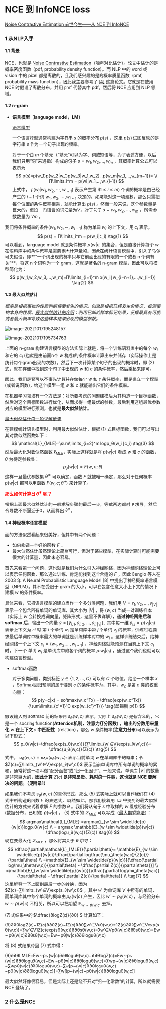 # NCE 到 InfoNCE loss

[Noise Contrastive Estimation 前世今生——从 NCE 到 InfoNCE](https://zhuanlan.zhihu.com/p/334772391)



### 1 从NLP入手



#### 1.1 背景

NCE，也就是 [Noise Contrastive Estimation](http://proceedings.mlr.press/v9/gutmann10a/gutmann10a.pdf)（噪声对比估计）。论文中估计的是概率密度函数（pdf, probability density function）。而 NLP 中的 word 或 vision 中的 pixel 都是离散的，且我们感兴趣的是的概率质量函数（pmf, probability mass function），因此我主要参考了 [[4]](https://www.cs.toronto.edu/~amnih/papers/ncelm.pdf) 这篇论文。它就是在使用 NCE 时假设了离散分布，并用 pmf 代替其中 pdf，然后将 NCE 应用到 NLP 领域。

#### 1.2 n-gram

- **语言模型（language model，LM）**

  [语言模型](https://zhuanlan.zhihu.com/p/90741508)

  一个语言模型通常构建为字符串 $s$ 的概率分布 $p(s)$ ，这里 $p(s)$ 试图反映的是字符串 $s$ 作为一个句子出现的频率。

  对于一个由 $m$ 个基元（“基元”可以为字、词或短语等，为了表述方便，以后我们只用“词”来通指）构成的句子 $s=w_1,w_2,...,w_m$ ，其概率计算公式可以表示为
  $$
  p(s)=p(w_1)p(w_2|w_1)p(w_3|w_1,w_2)...p(w_m|w_1,...,w_{m−1})= \\
  ∏\limits_i^m = p(wi|w_1,...,w_{i-1})
  $$
  上式中， $p(w_i|w_1,w_2,⋯,w_{i−1})$ 表示产生第 $i(1≤i≤m)$ 个词的概率是由已经产生的 $i−1$ 个词 $w_1,w_2,⋯,w_{i−1}$ 决定的。如果能对这一项建模，那么只需把每个位置的条件概率相乘，就能计算出 $p(s)$ 。然而一般来说，这个参数量是巨大的，假设一门语言的词汇量为$V$，对于句子 $s=w_1,w_2,⋯,w_m$ ，所需参数数量为 $Vm$ 。

我们将条件概率的条件$(w_1,w_2,⋯,w_{i−1})$ 称为单词 $w_i$ 的上下文，用 $c_i$ 表示。
$$
p(s) = ∏\limits_i^m = p(w_i|c_i) \tag{1}
$$
可以看到，language model 就是条件概率  $p(w|c)$ 的集合，但是直接计算每个 $w$ 在语料库中的条件概率是需要很大计算量的。因此在统计语言模型中，引入了马尔可夫假设，即**“一个词出现的概率只与它前面出现的有限的一个或者 n 个词有关”**，将这 n 个词称为一个 gram，这就是著名的 n-gram 模型，因此可以将模型简化为：
$$
p(w_1,w_2,w_3,…,w_m)=∏\limits_{i=1}^m p(w_i∣w_{i−n+1},…,w_{i−1}) \tag{2}
$$




#### 1.3 最大似然估计



*概率是根据事物的性质判断将要发生的情况。似然是根据已经发生的情况，推测事物本身的性质。[最大似然估计的介绍](https://www.bilibili.com/video/BV1CR4y1L7RC)：利用已知的样本标记结果，反推最具有可能或者最大概率导致这些样本结果出现的模型参数。*

![image-20221017195248157](.pic/image-20221017195248157.png)

![image-20221017195734763](.pic/image-20221017195734763.png)

上面的 n-gram 构建语言模型的方法实际上就是，将一个训练语料库中的每个 $w_i$ 和它的 $c_i$ (也就是由前面n个 $w$ 构成)的条件概率计算出来并储存（实际操作上是统计每个gram出现的次数），然后下一次计算某个句子的出现的概率时，即 $(2)$ 式，就在存储中找到这个句子中出现的 $w$ 和 $c$ 的条件概率，然后乘起来即可。

因此，我们是否可以不事先计算并存储每个 $w$ 和  $c$  条件概率，而是建立一个模型(或者说函数)，给这个模型一组 $w$ 和  $c$  就能输出它们的条件概率。

在机器学习领域有一个方法是：对所要考虑的问题建模后为其构造一个目标函数，然后对这个目标函数进行优化，从而求得一组最优的参数，最后利用这组最优参数对应的模型进行预测，也就是**最大似然估计**。

[最大似然估计的一般求解步骤](https://baike.baidu.com/item/%E6%9C%80%E5%A4%A7%E4%BC%BC%E7%84%B6%E4%BC%B0%E8%AE%A1/4967925#4)

在建模统计语言模型时，利用最大似然估计，根据 $(1)$ 式目标函数，我们可以写出其对数似然函数如下：
$$
\mathcal{L}_{MLE}=\sum\limits_{i=2}^m log⁡p_θ(w_i∣c_i) \tag{3}
$$
然后最大化对数似然函数 $\ell_{MLE}$，实际上这样就是将 $p(w|c)$ 看成 $w$ 和  $c$  的函数， $θ$ 为待定参数集： 
$$
p_θ(w|c)=F(w,c;θ) \tag{4}
$$
这样一旦最优参数集 $θ^∗$ 可以确定，函数 $F$ 就被唯一确定，那么对于任何概率 $p(w|c)$ 都可以用函数 $F(w,c;θ^∗)$ 来计算了。

<font color=red>**那么如何计算出  $θ^∗$ 呢？**</font>

根据上面最大似然估计的一般求解步骤的最后一步，等式两边都对 $θ$ 求导，然后令导数不断逼近于0，从而算出 $θ^∗$。



#### 1.4 神经概率语言模型

面的方法似然看起来很美好，但其中有两个问题：

- 如何构造一个好的函数 $F$ 。
- 最大似然估计虽然理论上简单可行，但对于某些模型，在实际计算时可能需要很大的计算量，因此未必容易。

首先来看第一个问题，这也就是我们为什么引入神经网络，因为神经网络理论上可以表示任何函数，那么通过训练，肯定能找到这个合适的 $F$ ，因此 Bengio 等人在 2003 年 A Neural Probabilistic Language Model [8] 中提出了神经概率语言模型（NPLM）。其不在受限于 gram 的大小，可以在包含任意大小上下文的情况下建模 $w$ 的条件概率。

具体来看，它把语言模型的建立当作一个多分类问题，我们用 $V={v_1,v_2,...,v_{|V|}}$ 表示一个包含所有单词的单词库，其大小为 $|V|$ ，将 $(w,c)$ 当成一对训练样本（实际上 $w$ 会转换成词向量，矩阵形式，这里不做详解），通**过神经网络后和 softmax 后**，输出一个向量 $\hat{y}=[\hat{y}_{i,1},\hat{y}_{i,2},...,\hat{y}_{i,|V|}]$ , 其中每一维 $\hat{y}_{i,j}=p(v_j|c_i)$ 表示上下文为 $ci$ 时 第 $i$ 个单词 $w_i$ 是单词库中第 $j$ 个单词 $v_j$ 的概率，训练过程要求最后单词库中概率最大的单词就是训练样本对中的 $w_i$ 。这样训练结束后，给神经网络一个上下文 $c_l=(w_1,w_2,...,w_{l−1})$ ，神经网络就能预测在当前上下文 $c_l$ 时，下一个 单词 $w_l$ 是单词库中的各个词的概率 $p(w_l|c_l)$ ，通过这个我们也就可以构建语言模型。

- softmax函数

  对于多类问题，类别标签 $y \in \{1,2,...,C\}$ 可以有 $C$ 个取值，给定一个样本 $x$ ，Softmax回归预测的属于类别 $c$ 的条件概率为，其中，$w_c$ 是第 $c$ 类的权重向量：
  $$
  p(y=c|x) = softmax(w_c^Tx)  = \dfrac{exp(w_c^Tx)}{\sum\limits_{c'=1}^C exp(w_{c'}^Tx)} \tag{邱锡鹏 p61}
  $$
  

假设输入到 softmax 前的结果用 $s_θ(w,c)$ 表示，实际上 $s_θ(w,c)$ 是有含义的，它是一个 socring function(**Attention机制，注意力打分函数**) ，**输出的分数用来量化** $w$ **在上下文** $c$ **中匹配性**（relation），那么 $w$ 条件概率(**注意力分布**)可以表示为以下形式： 
$$
p_θ(w|c)=\dfrac{exp(s_θ(w,c))}{∑\limits_{w'∈V}exp(s_θ(w',c))}= \dfrac{u_θ(w,c)}{Z(c)} \tag{5}
$$
式中， $u_θ(w,c)= exp(s_θ(w,c))$ 表示当前单词 $w$ 在单词库中的概率；令 $Z(c)=∑\limits_{w'∈V}exp(s_θ(w',c))$ 表示当前单词库中所有单词的概率的累和，通常将这一项叫做“配分函数”或“归一化因子”。一般来说，单词库 $|V|$ 的数量是非常巨大的，**因此计算** $Z(c)$ **是非常昂贵、耗时的一件事，这也就是 NCE 要解决的问题。（见附录1）**

如果我们不考虑 $s_θ(w,c)$ 的具体形式，那么 $(5)$ 式实际上就可以当作我们在 $(4)$ 式中所构造的函数 $F$ 的表达式， 既然如此，那我们接着用 1.3 中提到的最大似然估计的方式来试着求解 $F$ 的参数 $θ$ 。我们将从句子 $s$ 中取样的 $w$ 看成经验分布(数据分布，已知的) $\widetilde{p}(w|c)$ ， $(3)$ 式中的 $\mathcal{L}_{MLE}$ 可以写成（[最大期望算法](https://link.zhihu.com/?target=https%3A//baike.baidu.com/item/%E6%9C%80%E5%A4%A7%E6%9C%9F%E6%9C%9B%E7%AE%97%E6%B3%95/10180861%232)）：
$$
arg⁡max\mathcal{L}_{MLE} =arg⁡max∑_{w \sim \widetilde{p}(w|c)}log⁡p_θ(w∣c) \\
= arg⁡max \mathbb{E}_{w \sim \widetilde{p}(w|c)} \dfrac{log⁡u_θ(w,c)}{Z(c)} \tag{6}
$$
现在要最大化 $\mathcal{L}_{MLE}$ ，那么将其关于 $θ$ 求导：
$$
\dfrac{\partial\mathcal{L}_{MLE}}{\partial\theta}= \mathbb{E}_{w \sim \widetilde{p}(w|c)}\dfrac{\partial log\frac{\mu_\theta(w,c)}{Z(c)}}{\partial\theta} \\
=\mathbb{E}_{w \sim \widetilde{p}(w|c)}[{\dfrac{\partial log\mu_\theta(w,c)}{\partial\theta} - \dfrac{\partial Z(c)}{\partial\theta}}] \\
=\mathbb{E}_{w \sim \widetilde{p}(w|c)}{\dfrac{\partial log\mu_\theta(w,c)}{\partial\theta} - \dfrac{\partial Z(c)}{\partial\theta}} \\
\tag{7}
$$
这里解释一下上面到最后一步的转换，因为 $Z(c)=∑\limits_{w'∈V}exp(s_θ(w',c))$ ，其中 $w′$ 为单词库 $V$ 中所有的单词，而单词库其中每个单词的概率由 $p_θ(w|c)$ 产生，因此  $w′∼p_θ(w|c)$ ，与经验分布 $w∼\widetilde{p}(w|c)$ 不相关，所以可以把期望 $\mathbb{E}_{w \sim \widetilde{p}(w|c)}$ 去掉。

 $(7)$式结果中的 $\dfrac{∂log⁡Z(c)}{∂θ} $ 计算如下：

(8)∂∂θlog⁡Z(c)=1Z(c)∂∂θZ(c)=1Z(c)∂∂θ∑w′∈Vuθ(w,c)=1Z(c)∂∂θ∑w′∈Vexp(sθ(w,c))=∑w′∈V1Z(c)exp(sθ(w,c))∂∂θsθ(w,c)=∑w′∈Vpθ(w|c)∂∂θsθ(w,c)=Ew∼pθ(w|c)∂∂θsθ(w,c)=Ew∼pθ(w|c)∂∂θloguθ(w,c)

将 (8) 式结果带回 (7) 式中得：

(9)∂∂θLMLE=Ew∼p~(w|c)∂∂θlog⁡uθ(w,c)−∂∂θlog⁡Z(c)=Ew∼p~(w|c)∂∂θlog⁡uθ(w,c)−Ew∼pθ(w|c)∂∂θloguθ(w,c)=∑wp~(w|c)∂∂θlog⁡uθ(w,c)−∑wpθ(w|c)∂∂θloguθ(w,c)=∑w[p~(w|c)∂∂θlog⁡uθ(w,c)−pθ(w|c)∂∂θloguθ(w,c)]=∑w[(p~(w|c)−pθ(w|c))∂∂θloguθ(w,c)]

最大似然好像很容易，但是实际上还是绕不开对“归一化常数”的计算，所以就需要 NCE 登场了。



### 2 什么是NCE